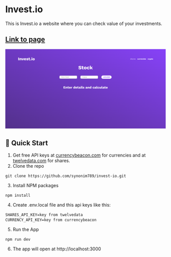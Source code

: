 # <span>Invest.io</span>

This is <span>Invest.io</span> a website where you can check value of your investments.

## [Link to page](http://invest-io.vercel.app)

![](./public/screen.png)

## 🚀 Quick Start

1. Get free API keys at [currencybeacon.com](https://currencybeacon.com/) for currencies and at [twelvedata.com](https://twelvedata.com/) for shares.
2. Clone the repo

```
git clone https://github.com/synonim789/invest-io.git
```

3. Install NPM packages

```
npm install
```

4. Create .env.local file and this api keys like this:

```
SHARES_API_KEY=key from twelvedata
CURRENCY_API_KEY=key from currencybeacon
```

5. Run the App

```
npm run dev
```

6. The app will open at http://localhost:3000
